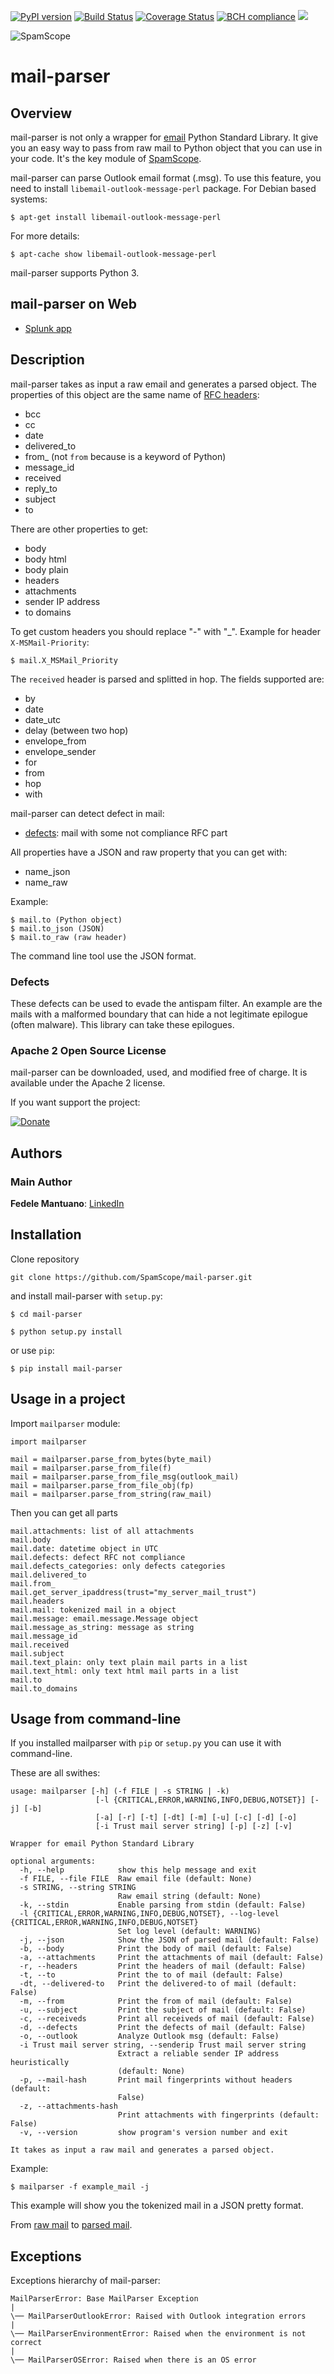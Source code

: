 [![PyPI version](https://badge.fury.io/py/mail-parser.svg)](https://badge.fury.io/py/mail-parser)
[![Build Status](https://travis-ci.org/SpamScope/mail-parser.svg?branch=develop)](https://travis-ci.org/SpamScope/mail-parser)
[![Coverage Status](https://coveralls.io/repos/github/SpamScope/mail-parser/badge.svg?branch=develop)](https://coveralls.io/github/SpamScope/mail-parser?branch=develop)
[![BCH compliance](https://bettercodehub.com/edge/badge/SpamScope/mail-parser?branch=develop)](https://bettercodehub.com/)
[![](https://images.microbadger.com/badges/image/fmantuano/spamscope-mail-parser.svg)](https://microbadger.com/images/fmantuano/spamscope-mail-parser "Get your own image badge on microbadger.com")

![SpamScope](https://raw.githubusercontent.com/SpamScope/spamscope/develop/docs/logo/spamscope.png)

# mail-parser

## Overview

mail-parser is not only a wrapper for [email](https://docs.python.org/2/library/email.message.html) Python Standard Library.
It give you an easy way to pass from raw mail to Python object that you can use in your code.
It's the key module of [SpamScope](https://github.com/SpamScope/spamscope).

mail-parser can parse Outlook email format (.msg). To use this feature, you need to install `libemail-outlook-message-perl` package. For Debian based systems:

```
$ apt-get install libemail-outlook-message-perl
```

For more details:

```
$ apt-cache show libemail-outlook-message-perl
```

mail-parser supports Python 3.

## mail-parser on Web
 - [Splunk app](https://splunkbase.splunk.com/app/4129/)


## Description

mail-parser takes as input a raw email and generates a parsed object. The properties of this object are the same name of 
[RFC headers](https://www.iana.org/assignments/message-headers/message-headers.xhtml):

  - bcc
  - cc
  - date
  - delivered_to
  - from\_ (not `from` because is a keyword of Python)
  - message_id
  - received
  - reply_to
  - subject
  - to

There are other properties to get:
  - body
  - body html
  - body plain
  - headers
  - attachments
  - sender IP address
  - to domains

To get custom headers you should replace "-" with "\_".
Example for header `X-MSMail-Priority`:

```
$ mail.X_MSMail_Priority
```

The `received` header is parsed and splitted in hop. The fields supported are:
 - by
 - date
 - date_utc
 - delay (between two hop)
 - envelope_from
 - envelope_sender
 - for
 - from
 - hop
 - with


mail-parser can detect defect in mail:
  - [defects](https://docs.python.org/2/library/email.message.html#email.message.Message.defects): mail with some not compliance RFC part

All properties have a JSON and raw property that you can get with:
 - name_json
 - name_raw

Example:

```
$ mail.to (Python object)
$ mail.to_json (JSON)
$ mail.to_raw (raw header)
```

The command line tool use the JSON format.

### Defects
These defects can be used to evade the antispam filter. An example are the mails with a malformed boundary that can hide a not legitimate epilogue (often malware).
This library can take these epilogues.


### Apache 2 Open Source License
mail-parser can be downloaded, used, and modified free of charge. It is available under the Apache 2 license.

If you want support the project:


[![Donate](https://www.paypal.com/en_US/i/btn/btn_donateCC_LG.gif "Donate")](https://www.paypal.com/cgi-bin/webscr?cmd=_s-xclick&hosted_button_id=VEPXYP745KJF2)


## Authors

### Main Author
**Fedele Mantuano**: [LinkedIn](https://www.linkedin.com/in/fmantuano/)


## Installation

Clone repository

```
git clone https://github.com/SpamScope/mail-parser.git
```

and install mail-parser with `setup.py`:

```
$ cd mail-parser

$ python setup.py install
```

or use `pip`:

```
$ pip install mail-parser
```

## Usage in a project

Import `mailparser` module:

```
import mailparser

mail = mailparser.parse_from_bytes(byte_mail)
mail = mailparser.parse_from_file(f)
mail = mailparser.parse_from_file_msg(outlook_mail)
mail = mailparser.parse_from_file_obj(fp)
mail = mailparser.parse_from_string(raw_mail)
```

Then you can get all parts

```
mail.attachments: list of all attachments
mail.body
mail.date: datetime object in UTC
mail.defects: defect RFC not compliance
mail.defects_categories: only defects categories
mail.delivered_to
mail.from_
mail.get_server_ipaddress(trust="my_server_mail_trust")
mail.headers
mail.mail: tokenized mail in a object
mail.message: email.message.Message object
mail.message_as_string: message as string
mail.message_id
mail.received
mail.subject
mail.text_plain: only text plain mail parts in a list
mail.text_html: only text html mail parts in a list
mail.to
mail.to_domains
```

## Usage from command-line

If you installed mailparser with `pip` or `setup.py` you can use it with command-line.

These are all swithes:

```
usage: mailparser [-h] (-f FILE | -s STRING | -k)
                   [-l {CRITICAL,ERROR,WARNING,INFO,DEBUG,NOTSET}] [-j] [-b]
                   [-a] [-r] [-t] [-dt] [-m] [-u] [-c] [-d] [-o]
                   [-i Trust mail server string] [-p] [-z] [-v]

Wrapper for email Python Standard Library

optional arguments:
  -h, --help            show this help message and exit
  -f FILE, --file FILE  Raw email file (default: None)
  -s STRING, --string STRING
                        Raw email string (default: None)
  -k, --stdin           Enable parsing from stdin (default: False)
  -l {CRITICAL,ERROR,WARNING,INFO,DEBUG,NOTSET}, --log-level {CRITICAL,ERROR,WARNING,INFO,DEBUG,NOTSET}                                                                                          
                        Set log level (default: WARNING)
  -j, --json            Show the JSON of parsed mail (default: False)
  -b, --body            Print the body of mail (default: False)
  -a, --attachments     Print the attachments of mail (default: False)
  -r, --headers         Print the headers of mail (default: False)
  -t, --to              Print the to of mail (default: False)
  -dt, --delivered-to   Print the delivered-to of mail (default: False)
  -m, --from            Print the from of mail (default: False)
  -u, --subject         Print the subject of mail (default: False)
  -c, --receiveds       Print all receiveds of mail (default: False)
  -d, --defects         Print the defects of mail (default: False)
  -o, --outlook         Analyze Outlook msg (default: False)
  -i Trust mail server string, --senderip Trust mail server string
                        Extract a reliable sender IP address heuristically
                        (default: None)
  -p, --mail-hash       Print mail fingerprints without headers (default:
                        False)
  -z, --attachments-hash
                        Print attachments with fingerprints (default: False)
  -v, --version         show program's version number and exit

It takes as input a raw mail and generates a parsed object.
```

Example:

```shell
$ mailparser -f example_mail -j
```

This example will show you the tokenized mail in a JSON pretty format.

From [raw mail](https://gist.github.com/fedelemantuano/5dd702004c25a46b2bd60de21e67458e) to 
[parsed mail](https://gist.github.com/fedelemantuano/e958aa2813c898db9d2d09469db8e6f6).


## Exceptions

Exceptions hierarchy of mail-parser:

```
MailParserError: Base MailParser Exception
|
\── MailParserOutlookError: Raised with Outlook integration errors
|
\── MailParserEnvironmentError: Raised when the environment is not correct
|
\── MailParserOSError: Raised when there is an OS error

```
